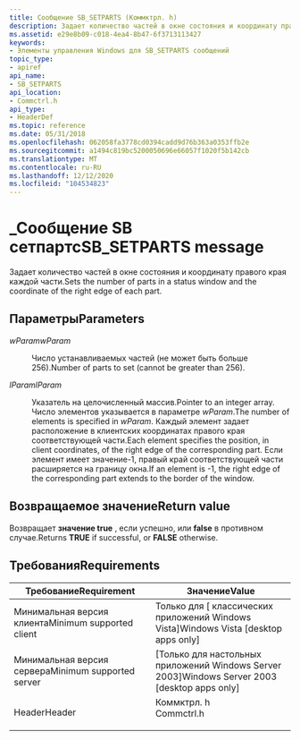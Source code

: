 ```yaml
---
title: Сообщение SB_SETPARTS (Коммктрл. h)
description: Задает количество частей в окне состояния и координату правого края каждой части.
ms.assetid: e29e8b09-c018-4ea4-8b47-6f3713113427
keywords:
- Элементы управления Windows для SB_SETPARTS сообщений
topic_type:
- apiref
api_name:
- SB_SETPARTS
api_location:
- Commctrl.h
api_type:
- HeaderDef
ms.topic: reference
ms.date: 05/31/2018
ms.openlocfilehash: 062058fa3778cd0394cadd9d76b363a0353ffb2e
ms.sourcegitcommit: a1494c819bc5200050696e66057f1020f5b142cb
ms.translationtype: MT
ms.contentlocale: ru-RU
ms.lasthandoff: 12/12/2020
ms.locfileid: "104534823"
---
```

# <a name="sb_setparts-message"></a><span data-ttu-id="8769f-104">\_Сообщение SB сетпартс</span><span class="sxs-lookup"><span data-stu-id="8769f-104">SB\_SETPARTS message</span></span>

<span data-ttu-id="8769f-105">Задает количество частей в окне состояния и координату правого края каждой части.</span><span class="sxs-lookup"><span data-stu-id="8769f-105">Sets the number of parts in a status window and the coordinate of the right edge of each part.</span></span>

## <a name="parameters"></a><span data-ttu-id="8769f-106">Параметры</span><span class="sxs-lookup"><span data-stu-id="8769f-106">Parameters</span></span>

<dl> <dt>

<span data-ttu-id="8769f-107">*wParam*</span><span class="sxs-lookup"><span data-stu-id="8769f-107">*wParam*</span></span> 
</dt> <dd>

<span data-ttu-id="8769f-108">Число устанавливаемых частей (не может быть больше 256).</span><span class="sxs-lookup"><span data-stu-id="8769f-108">Number of parts to set (cannot be greater than 256).</span></span>

</dd> <dt>

<span data-ttu-id="8769f-109">*lParam*</span><span class="sxs-lookup"><span data-stu-id="8769f-109">*lParam*</span></span> 
</dt> <dd>

<span data-ttu-id="8769f-110">Указатель на целочисленный массив.</span><span class="sxs-lookup"><span data-stu-id="8769f-110">Pointer to an integer array.</span></span> <span data-ttu-id="8769f-111">Число элементов указывается в параметре *wParam*.</span><span class="sxs-lookup"><span data-stu-id="8769f-111">The number of elements is specified in *wParam*.</span></span> <span data-ttu-id="8769f-112">Каждый элемент задает расположение в клиентских координатах правого края соответствующей части.</span><span class="sxs-lookup"><span data-stu-id="8769f-112">Each element specifies the position, in client coordinates, of the right edge of the corresponding part.</span></span> <span data-ttu-id="8769f-113">Если элемент имеет значение-1, правый край соответствующей части расширяется на границу окна.</span><span class="sxs-lookup"><span data-stu-id="8769f-113">If an element is -1, the right edge of the corresponding part extends to the border of the window.</span></span>

</dd> </dl>

## <a name="return-value"></a><span data-ttu-id="8769f-114">Возвращаемое значение</span><span class="sxs-lookup"><span data-stu-id="8769f-114">Return value</span></span>

<span data-ttu-id="8769f-115">Возвращает **значение true** , если успешно, или **false** в противном случае.</span><span class="sxs-lookup"><span data-stu-id="8769f-115">Returns **TRUE** if successful, or **FALSE** otherwise.</span></span>

## <a name="requirements"></a><span data-ttu-id="8769f-116">Требования</span><span class="sxs-lookup"><span data-stu-id="8769f-116">Requirements</span></span>



| <span data-ttu-id="8769f-117">Требование</span><span class="sxs-lookup"><span data-stu-id="8769f-117">Requirement</span></span> | <span data-ttu-id="8769f-118">Значение</span><span class="sxs-lookup"><span data-stu-id="8769f-118">Value</span></span> |
|-------------------------------------|---------------------------------------------------------------------------------------|
| <span data-ttu-id="8769f-119">Минимальная версия клиента</span><span class="sxs-lookup"><span data-stu-id="8769f-119">Minimum supported client</span></span><br/> | <span data-ttu-id="8769f-120">Только для \[ классических приложений Windows Vista\]</span><span class="sxs-lookup"><span data-stu-id="8769f-120">Windows Vista \[desktop apps only\]</span></span><br/>                                        |
| <span data-ttu-id="8769f-121">Минимальная версия сервера</span><span class="sxs-lookup"><span data-stu-id="8769f-121">Minimum supported server</span></span><br/> | <span data-ttu-id="8769f-122">\[Только для настольных приложений Windows Server 2003\]</span><span class="sxs-lookup"><span data-stu-id="8769f-122">Windows Server 2003 \[desktop apps only\]</span></span><br/>                                  |
| <span data-ttu-id="8769f-123">Header</span><span class="sxs-lookup"><span data-stu-id="8769f-123">Header</span></span><br/>                   | <dl> <span data-ttu-id="8769f-124"><dt>Коммктрл. h</dt></span><span class="sxs-lookup"><span data-stu-id="8769f-124"><dt>Commctrl.h</dt></span></span> </dl> |



 

 





